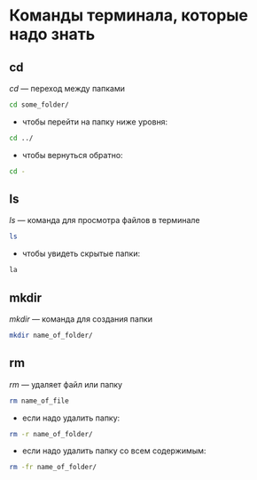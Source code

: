 # Команды терминала, которые надо знать

## cd

$cd$ &mdash; переход между папками

 ```sh
 cd some_folder/
 ```

- чтобы перейти на папку ниже уровня:

 ```sh
 cd ../
 ```

- чтобы вернуться обратно:

 ```sh
 cd -
 ```

## ls

$ls$ &mdash; команда для просмотра файлов в терминале

 ```sh
 ls
 ```

- чтобы увидеть скрытые папки:

 ```sh
 la
 ```

## mkdir

$mkdir$ &mdash; команда для создания папки

 ```sh
 mkdir name_of_folder/
 ```

## rm

$rm$ &mdash; удаляет файл или папку

 ```sh
 rm name_of_file
 ```

- если надо удалить папку:

 ```sh
 rm -r name_of_folder/
 ```

- если надо удалить папку со всем содержимым:

 ```sh
 rm -fr name_of_folder/
 ```

